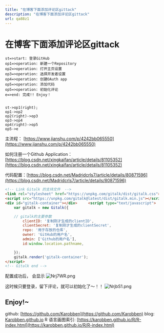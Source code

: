 ```yaml
---
title: "在博客下面添加评论区gittack"
description: "在博客下面添加评论区gittack"
url: qa88z1
---
```


# 在博客下面添加评论区gittack

```flow
st=>start: 登录GitHub
op1=>operation: 新建一个Repository
op2=>operation: 打开主页设置
op3=>operation: 选择开发者设置
op4=>operation: 创建OAuth app
op5=>operation: 添加代码
op5=>operation: 初始化评论
e=>end: 完成!! Enjoy！


st->op1(right);
op1->op2
op2(right)->op3
op3->op4
op4(right)->op5
op5->e
```

主流程： [https://www.jianshu.com/p/4242bb065550](https://www.jianshu.com/p/4242bb065550)

如何注册一个Github Application：[https://blog.csdn.net/xingkaifan/article/details/81105352](https://blog.csdn.net/xingkaifan/article/details/81105352)

代码配置：[https://blog.csdn.net/Madridcrls7/article/details/80871596](https://blog.csdn.net/Madridcrls7/article/details/80871596)
```html
<!-- Link Gitalk 的支持文件  -->
<link rel="stylesheet" href="https://unpkg.com/gitalk/dist/gitalk.css">
<script src="https://unpkg.com/gitalk@latest/dist/gitalk.min.js"></script>
<div id="gitalk-container"></div>     <script type="text/javascript">
    var gitalk = new Gitalk({

    // gitalk的主要参数
        clientID: '复制刚才生成的clientID',
        clientSecret: '复制刚才生成的clientSecret',
        repo: '用于存放的仓库',
        owner: 'GitHub的用户名',
        admin: ['Github的用户名'],
        id:window.location.pathname,

    });
    gitalk.render('gitalk-container');
</script>
<!-- Gitalk end -->
```


配置成功后， 会显示
![Nrj7WR.png](https://s1.ax1x.com/2020/06/26/Nrj7WR.png)

这时候只要登录，留下评论，就可以初始化了～！！
![NrjbS1.png](https://s1.ax1x.com/2020/06/26/NrjbS1.png)



Enjoy!~
---
github: [https://github.com/Karobben](https://github.com/Karobben)
blog: [Karobben.github.io](http://Karobben.github.io)
R 语言画图索引: [https://karobben.github.io/R/R-index.html](https://karobben.github.io/R/R-index.html)
